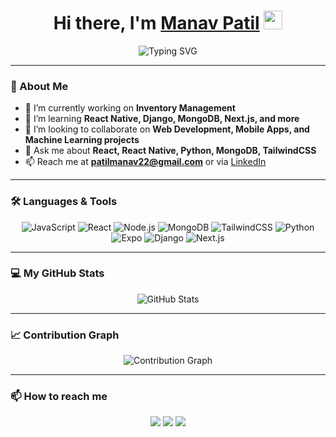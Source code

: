 <!-- Typing effect on name -->
<h1 align="center">
  Hi there, I'm <span><a href="https://github.com/Patilmanav" target="_blank">Manav Patil</a></span> 
  <img src="https://media.giphy.com/media/hvRJCLFzcasrR4ia7z/giphy.gif" width="30px">
</h1>

<p align="center">
  <img src="https://readme-typing-svg.demolab.com?font=Fira+Code&weight=600&size=26&duration=2000&pause=1000&color=F75724&center=true&vCenter=true&width=500&height=60&lines=Full+Stack+Developer;React+%7C+Node.js+%7C+MongoDB;Open+Source+Contributor;Learning+Django+%7C+Flutter+%7C+ML" alt="Typing SVG">
</p>

---

### 👀 About Me
- 🔭 I’m currently working on **Inventory Management**
- 🌱 I’m learning **React Native, Django, MongoDB, Next.js, and more**
- 👯 I’m looking to collaborate on **Web Development, Mobile Apps, and Machine Learning projects**
- 💬 Ask me about **React, React Native, Python, MongoDB, TailwindCSS**
- 📫 Reach me at **patilmanav22@gmail.com** or via [LinkedIn](https://www.linkedin.com/in/manav-patil)

---

### 🛠️ Languages & Tools
<p align="center">
  <img src="https://img.shields.io/badge/JavaScript-F7DF1E?style=flat&logo=javascript&logoColor=black" alt="JavaScript"/>
  <img src="https://img.shields.io/badge/React-20232A?style=flat&logo=react&logoColor=61DAFB" alt="React"/>
  <img src="https://img.shields.io/badge/Node.js-339933?style=flat&logo=nodedotjs&logoColor=white" alt="Node.js"/>
  <img src="https://img.shields.io/badge/MongoDB-4EA94B?style=flat&logo=mongodb&logoColor=white" alt="MongoDB"/>
  <img src="https://img.shields.io/badge/TailwindCSS-38B2AC?style=flat&logo=tailwind-css&logoColor=white" alt="TailwindCSS"/>
  <img src="https://img.shields.io/badge/Python-3776AB?style=flat&logo=python&logoColor=white" alt="Python"/>
  <img src="https://img.shields.io/badge/Expo-1B1F23?style=flat&logo=expo&logoColor=white" alt="Expo"/>
  <img src="https://img.shields.io/badge/Django-092E20?style=flat&logo=django&logoColor=white" alt="Django"/>
  <img src="https://img.shields.io/badge/Next.js-000000?style=flat&logo=nextdotjs&logoColor=white" alt="Next.js"/>
</p>

---

### 💻 My GitHub Stats
<p align="center">
  <img src="https://github-readme-stats.vercel.app/api?username=Patilmanav&show_icons=true&theme=radical" alt="GitHub Stats"/>
</p>

---

### 📈 Contribution Graph
<p align="center">
  <img src="https://activity-graph.herokuapp.com/graph?username=Patilmanav&bg_color=1c1c1e&color=5BCDEC&line=5BCDEC&point=FFFFFF&hide_border=true" alt="Contribution Graph">
</p>

---

### 📫 How to reach me
<p align="center">
  <a href="https://github.com/Patilmanav" target="_blank"><img src="https://img.shields.io/badge/GitHub-181717?style=flat&logo=github&logoColor=white"/></a>
  <a href="mailto:patilmanav22@gmail.com"><img src="https://img.shields.io/badge/Email-D14836?style=flat&logo=gmail&logoColor=white"/></a>
  <a href="https://www.linkedin.com/in/manav-patil" target="_blank"><img src="https://img.shields.io/badge/LinkedIn-0077B5?style=flat&logo=linkedin&logoColor=white"/></a>
</p>

